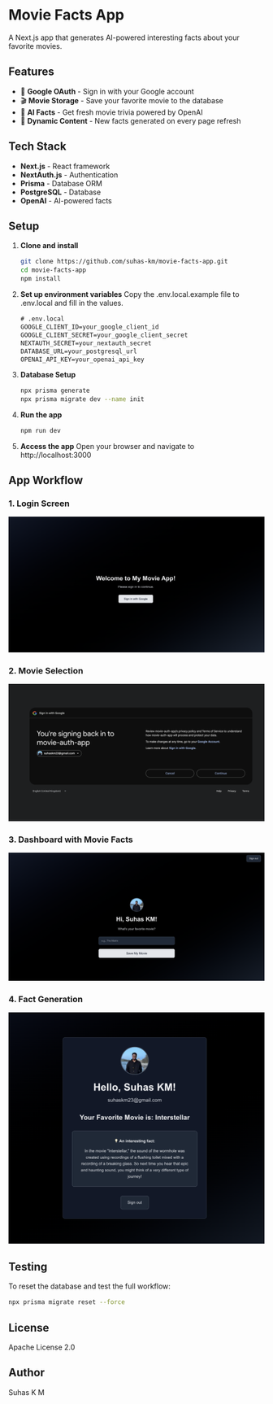 # Movie Facts App

A Next.js app that generates AI-powered interesting facts about your favorite movies.

## Features

- 🔐 **Google OAuth** - Sign in with your Google account
- 🎬 **Movie Storage** - Save your favorite movie to the database
- 🤖 **AI Facts** - Get fresh movie trivia powered by OpenAI
- 🔄 **Dynamic Content** - New facts generated on every page refresh

## Tech Stack

- **Next.js** - React framework
- **NextAuth.js** - Authentication
- **Prisma** - Database ORM
- **PostgreSQL** - Database
- **OpenAI** - AI-powered facts

## Setup

1. **Clone and install**
   ```bash
   git clone https://github.com/suhas-km/movie-facts-app.git
   cd movie-facts-app
   npm install
   ```

2. **Set up environment variables**
   Copy the .env.local.example file to .env.local and fill in the values.
   ```
   # .env.local
   GOOGLE_CLIENT_ID=your_google_client_id
   GOOGLE_CLIENT_SECRET=your_google_client_secret
   NEXTAUTH_SECRET=your_nextauth_secret
   DATABASE_URL=your_postgresql_url
   OPENAI_API_KEY=your_openai_api_key
   ```

3. **Database Setup**
   ```bash
   npx prisma generate
   npx prisma migrate dev --name init
   ```

4. **Run the app**
   ```bash
   npm run dev
   ```


5. **Access the app**
   Open your browser and navigate to http://localhost:3000


## App Workflow

### 1. Login Screen
![Login Screen](images/image1.png)

### 2. Movie Selection
![Movie Selection](images/image2.png)

### 3. Dashboard with Movie Facts
![Dashboard](images/image3.png)

### 4. Fact Generation
![Fact Generation](images/image4.png)


## Testing

To reset the database and test the full workflow:
```bash
npx prisma migrate reset --force
```

## License
Apache License 2.0

## Author
Suhas K M
